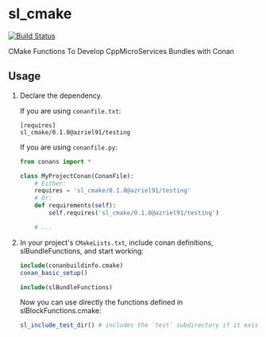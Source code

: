 # sl_cmake

[![Build Status](https://travis-ci.org/azriel91/sl_cmake.svg?branch=master)](https://travis-ci.org/azriel91/sl_cmake)

CMake Functions To Develop CppMicroServices Bundles with Conan

## Usage

1. Declare the dependency.

    If you are using `conanfile.txt`:
    ```
    [requires]
    sl_cmake/0.1.0@azriel91/testing
    ```

    If you are using `conanfile.py`:

    ```python
    from conans import *

    class MyProjectConan(ConanFile):
        # Either:
        requires = 'sl_cmake/0.1.0@azriel91/testing'
        # Or:
        def requirements(self):
            self.requires('sl_cmake/0.1.0@azriel91/testing')

        # ...
    ```

2. In your project's `CMakeLists.txt`, include conan definitions, slBundleFunctions, and start working:

    ```cmake
    include(conanbuildinfo.cmake)
    conan_basic_setup()

    include(slBundleFunctions)
    ```

    Now you can use directly the functions defined in slBlockFunctions.cmake:

    ```cmake
    sl_include_test_dir() # includes the `test` subdirectory if it exists
    ```
